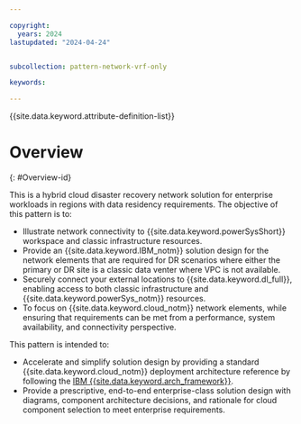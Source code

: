 ```yaml
---

copyright:
  years: 2024
lastupdated: "2024-04-24"


subcollection: pattern-network-vrf-only

keywords:

---
```


{{site.data.keyword.attribute-definition-list}}

# Overview
{: #Overview-id}

This is a hybrid cloud disaster recovery network solution for enterprise workloads in regions with data residency requirements. The objective of this pattern is to:

- Illustrate network connectivity to {{site.data.keyword.powerSysShort}} workspace and classic infrastructure resources.
- Provide an {{site.data.keyword.IBM_notm}} solution design for the network elements that are required for DR scenarios where either the primary or DR site is a classic data venter where VPC is not available.
- Securely connect your external locations to {{site.data.keyword.dl_full}}, enabling access to both classic infrastructure and {{site.data.keyword.powerSys_notm}} resources.
- To focus on {{site.data.keyword.cloud_notm}} network elements, while ensuring that requirements can be met from a performance, system availability, and connectivity perspective.

This pattern is intended to:

- Accelerate and simplify solution design by providing a standard {{site.data.keyword.cloud_notm}} deployment architecture reference by following the [IBM {{site.data.keyword.arch_framework}}](/docs/architecture-framework).
- Provide a prescriptive, end-to-end enterprise-class solution design with diagrams, component architecture decisions, and rationale for cloud component selection to meet enterprise requirements.
